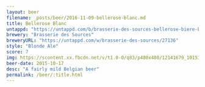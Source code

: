 ```yaml
---
layout: beer
filename: _posts/beer/2016-11-09-bellerose-blanc.md
title: Bellerose Blanc
untappd: "https://untappd.com/b/brasserie-des-sources-bellerose-biere-blonde-extra/289546"
brewery: "Brasserie des Sources"
breweryURL: "https://untappd.com/w/brasserie-des-sources/27136"
style: "Blonde Ale"
score: 7
img: https://scontent.xx.fbcdn.net/v/t1.0-0/q83/p480x480/12141679_10153656863378745_27632216009951724_n.jpg?oh=bf86addf1e1c09c5936ed78f3b71efe0&oe=590CE692
beer-date: 2015-10-17
desc: "A fairly mild Belgian beer"
permalink: /beer/:title.html
---
```

